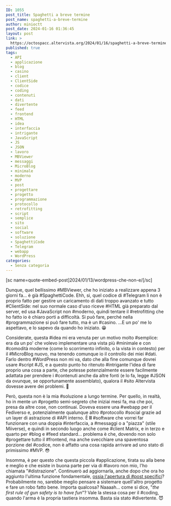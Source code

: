 ```yaml
---
ID: 1055
post_title: Spaghetti a breve termine
post_name: spaghetti-a-breve-termine
author: minioctt
post_date: 2024-01-16 01:36:45
layout: post
link: >
  https://octospacc.altervista.org/2024/01/16/spaghetti-a-breve-termine/
published: true
tags:
  - API
  - applicazione
  - blog
  - casino
  - client
  - ClientSide
  - codice
  - coding
  - contenuti
  - dati
  - divertente
  - feed
  - frontend
  - HTML
  - idea
  - interfaccia
  - intrigante
  - JavaScript
  - JS
  - JSON
  - lavoro
  - MBViewer
  - messaggi
  - MicroBlog
  - minimale
  - moderno
  - MVP
  - post
  - progettare
  - progetto
  - programmazione
  - protocollo
  - retrofitting
  - script
  - semplice
  - sito
  - social
  - software
  - soluzione
  - SpaghettiCode
  - Telegram
  - webapp
  - WordPress
categories:
  - Senza categoria
---
```

<!-- wp:paragraph -->
<p>[sc name=quote-embed-post]2024/01/13/wordpress-che-non-e/[/sc]</p>
<!-- /wp:paragraph -->

<!-- wp:paragraph -->
<p>Dunque, quel bellissimo #MBViewer, che ho iniziato a realizzare appena 3 giorni fa... è già #SpaghettiCode. Ehh, si, quel codice di #Telegram lì non è proprio fatto per gestire un caricamento di dati troppo avanzato e tutto #ClientSide: nel suo normale caso d'uso riceve #HTML già preparato dal server, ed usa #JavaScript non #moderno, quindi tentare il #retrofitting che ho fatto io è chiaro porti a difficoltà. Si può fare, perché nella #programmazione si può fare tutto, ma è un #casino. ...E un po' me lo aspettavo, e lo sapevo da quando ho iniziato. 😁️</p>
<!-- /wp:paragraph -->

<!-- wp:paragraph -->
<p>Considerate, questa #idea mi era venuta per un motivo molto #semplice: era da un po' che volevo implementare una vista più #minimale e con #comodità moderne (come lo scorrimento infinito, o la vista in contesto) per il #MicroBlog nuovo, ma tenendo comunque io il controllo dei miei #dati. Farlo dentro #WordPress non mi va, dato che alla fine comunque dovrei usare #script #JS, e a questo punto ho ritenuto #intrigante l'idea di fare proprio una cosa a parte, che potesse potenzialmente essere facilmente adattata per prendere i #contenuti anche da altre fonti (e lo fa, legge #JSON da ovunque, se opportunamente assemblato), qualora il #sito Altervista dovesse avere dei problemi. 🧭️</p>
<!-- /wp:paragraph -->

<!-- wp:paragraph -->
<p>Però, questa non è la mia #soluzione a lungo termine. Per quello, in realtà, ho in mente un #progetto semi-segreto che iniziai mesi fa, ma che poi, presa da altre cose, non continuai. Doveva essere una #webapp per il Fediverso e, potenzialmente qualunque altro #protocollo #social grazie ad un layer di astrazione di #API interno. È <strong>Il</strong> #software che vorrei far funzionare con una doppia #interfaccia, a #messaggi o a "piazza" (stile Miiverse), e quindi in secondo luogo anche come #client Matrix, e in terzo e quarto per #blog e #feed standard... problema è che, dovendo non solo #progettare tutto il #frontend, ma anche svecchiare una spaventosa porzione del #codice, non è affatto una cosa rapida arrivare ad uno stato di primissimo #MVP. 😳️</p>
<!-- /wp:paragraph -->

<!-- wp:paragraph -->
<p>Insomma, è per questo che questa piccola #applicazione, tirata su alla bene e meglio e che esiste in buona parte per via di #lavoro non mio, l'ho chiamata "#distrazione". Continuerò ad aggiornarla, anche dopo che ora ho aggiunto l'ultima funzione fondamentale, <a href="https://hub.octt.eu.org/MBViewer/#/SiteUrl=https://octospacc.altervista.org|PostId=1055">ossia l'apertura di #post specifici</a>? Probabilmente no, sarebbe meglio pensare a sistemare quell'altro progetto e fare un robo fatto bene. Importa qualcosa? Naaaah... come si dice, "<em>the first rule of gun safety is to have fun</em>"? Vale la stessa cosa per il #coding, quando l'arma è la propria tastiera insomma. Basta sia stato #divertente. 😈️</p>
<!-- /wp:paragraph -->